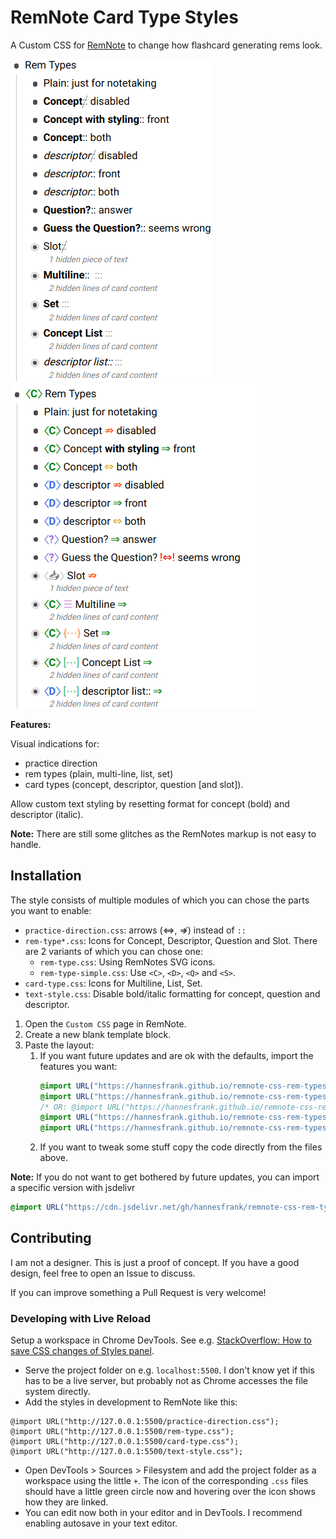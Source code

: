 # RemNote Card Type Styles

A Custom CSS for [RemNote](https://www.remnote.io/) to change how flashcard generating rems look.

![default_style](./default_style.png) ![custom_style](./custom_style.png)

**Features:**

Visual indications for:

- practice direction
- rem types (plain, multi-line, list, set)
- card types (concept, descriptor, question [and slot]).

Allow custom text styling by resetting format for concept (bold) and descriptor (italic).

**Note:** There are still some glitches as the RemNotes markup is not easy to handle.

## Installation

The style consists of multiple modules of which you can chose the parts you want to enable:

- `practice-direction.css`: arrows (⇔, ⇏) instead of `::`
- `rem-type*.css`: Icons for Concept, Descriptor, Question and Slot. There are 2 variants of which you can chose one:
  - `rem-type.css`: Using RemNotes SVG icons.
  - `rem-type-simple.css`: Use `<C>`, `<D>`, `<Q>` and `<S>`.
- `card-type.css`: Icons for Multiline, List, Set.
- `text-style.css`: Disable bold/italic formatting for concept, question and descriptor.

1. Open the `Custom CSS` page in RemNote.
2. Create a new blank template block.
3. Paste the layout:
   1. If you want future updates and are ok with the defaults, import the features you want:
      ```css
      @import URL("https://hannesfrank.github.io/remnote-css-rem-types/practice-direction.css");
      @import URL("https://hannesfrank.github.io/remnote-css-rem-types/rem-type.css");
      /* OR: @import URL("https://hannesfrank.github.io/remnote-css-rem-types/rem-type-simple.css"); */
      @import URL("https://hannesfrank.github.io/remnote-css-rem-types/card-type.css");
      @import URL("https://hannesfrank.github.io/remnote-css-rem-types/text-style.css");
      ```
   2. If you want to tweak some stuff copy the code directly from the files above.

**Note:** If you do not want to get bothered by future updates, you can import a specific version with jsdelivr

```css
@import URL("https://cdn.jsdelivr.net/gh/hannesfrank/remnote-css-rem-types@8fe69d0/card-types.css");
```

## Contributing

I am not a designer. This is just a proof of concept.
If you have a good design, feel free to open an Issue to discuss.

If you can improve something a Pull Request is very welcome!

### Developing with Live Reload

Setup a workspace in Chrome DevTools. See e.g. [StackOverflow: How to save CSS changes of Styles panel](https://stackoverflow.com/questions/6843495/how-to-save-css-changes-of-styles-panel-of-chrome-developer-tools).

- Serve the project folder on e.g. `localhost:5500`. I don't know yet if this has to be a live server, but probably not as Chrome accesses the file system directly.
- Add the styles in development to RemNote like this:

```
@import URL("http://127.0.0.1:5500/practice-direction.css");
@import URL("http://127.0.0.1:5500/rem-type.css");
@import URL("http://127.0.0.1:5500/card-type.css");
@import URL("http://127.0.0.1:5500/text-style.css");
```

- Open DevTools > Sources > Filesystem and add the project folder as a workspace using the little `+`. The icon of the corresponding `.css` files should have a little green circle now and hovering over the icon shows how they are linked.
- You can edit now both in your editor and in DevTools. I recommend enabling autosave in your text editor.
